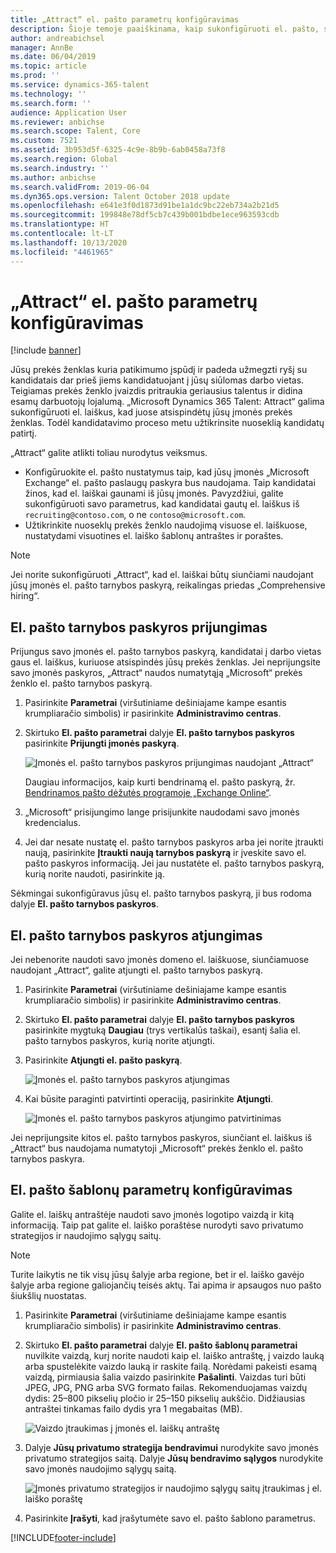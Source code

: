 ```yaml
---
title: „Attract“ el. pašto parametrų konfigūravimas
description: Šioje temoje paaiškinama, kaip sukonfigūruoti el. pašto, siunčiamo iš „Microsoft Dynamics 365 Talent - Attract“, parametrus.
author: andreabichsel
manager: AnnBe
ms.date: 06/04/2019
ms.topic: article
ms.prod: ''
ms.service: dynamics-365-talent
ms.technology: ''
ms.search.form: ''
audience: Application User
ms.reviewer: anbichse
ms.search.scope: Talent, Core
ms.custom: 7521
ms.assetid: 3b953d5f-6325-4c9e-8b9b-6ab0458a73f8
ms.search.region: Global
ms.search.industry: ''
ms.author: anbichse
ms.search.validFrom: 2019-06-04
ms.dyn365.ops.version: Talent October 2018 update
ms.openlocfilehash: e641e3f0d1873d91be1a1dc9bc22eb734a2b21d5
ms.sourcegitcommit: 199848e78df5cb7c439b001bdbe1ece963593cdb
ms.translationtype: HT
ms.contentlocale: lt-LT
ms.lasthandoff: 10/13/2020
ms.locfileid: "4461965"
---
```

# <a name="configure-email-settings-in-attract"></a>„Attract“ el. pašto parametrų konfigūravimas

[!include [banner](includes/banner.md)]

Jūsų prekės ženklas kuria patikimumo įspūdį ir padeda užmegzti ryšį su kandidatais dar prieš jiems kandidatuojant į jūsų siūlomas darbo vietas. Teigiamas prekės ženklo įvaizdis pritraukia geriausius talentus ir didina esamų darbuotojų lojalumą. „Microsoft Dynamics 365 Talent: Attract“ galima sukonfigūruoti el. laiškus, kad juose atsispindėtų jūsų įmonės prekės ženklas. Todėl kandidatavimo proceso metu užtikrinsite nuoseklią kandidatų patirtį.

„Attract“ galite atlikti toliau nurodytus veiksmus.

- Konfigūruokite el. pašto nustatymus taip, kad jūsų įmonės „Microsoft Exchange“ el. pašto paslaugų paskyra bus naudojama. Taip kandidatai žinos, kad el. laiškai gaunami iš jūsų įmonės. Pavyzdžiui, galite sukonfigūruoti savo parametrus, kad kandidatai gautų el. laiškus iš `recruiting@contoso.com`, o ne `contoso@microsoft.com`.
- Užtikrinkite nuoseklų prekės ženklo naudojimą visuose el. laiškuose, nustatydami visuotines el. laiško šablonų antraštes ir poraštes. 

> [!NOTE]
> Jei norite sukonfigūruoti „Attract“, kad el. laiškai būtų siunčiami naudojant jūsų įmonės el. pašto tarnybos paskyrą, reikalingas priedas „Comprehensive hiring“.

## <a name="connect-an-email-service-account"></a>El. pašto tarnybos paskyros prijungimas

Prijungus savo įmonės el. pašto tarnybos paskyrą, kandidatai į darbo vietas gaus el. laiškus, kuriuose atsispindės jūsų prekės ženklas. Jei neprijungsite savo įmonės paskyros, „Attract“ naudos numatytąją „Microsoft“ prekės ženklo el. pašto tarnybos paskyrą.

1. Pasirinkite **Parametrai** (viršutiniame dešiniajame kampe esantis krumpliaračio simbolis) ir pasirinkite **Administravimo centras**.
2. Skirtuko **El. pašto parametrai** dalyje **El. pašto tarnybos paskyros** pasirinkite **Prijungti įmonės paskyrą**.

    ![Įmonės el. pašto tarnybos paskyros prijungimas naudojant „Attract“](./media/attract-admin-email-service-accounts.png)

    Daugiau informacijos, kaip kurti bendrinamą el. pašto paskyrą, žr. [Bendrinamos pašto dėžutės programoje „Exchange Online“](https://docs.microsoft.com/exchange/collaboration-exo/shared-mailboxes).

3. „Microsoft“ prisijungimo lange prisijunkite naudodami savo įmonės kredencialus.
4. Jei dar nesate nustatę el. pašto tarnybos paskyros arba jei norite įtraukti naują, pasirinkite **Įtraukti naują tarnybos paskyrą** ir įveskite savo el. pašto paskyros informaciją. Jei jau nustatėte el. pašto tarnybos paskyrą, kurią norite naudoti, pasirinkite ją.

Sėkmingai sukonfigūravus jūsų el. pašto tarnybos paskyrą, ji bus rodoma dalyje **El. pašto tarnybos paskyros**.

## <a name="disconnect-an-email-service-account"></a>El. pašto tarnybos paskyros atjungimas

Jei nebenorite naudoti savo įmonės domeno el. laiškuose, siunčiamuose naudojant „Attract“, galite atjungti el. pašto tarnybos paskyrą.

1. Pasirinkite **Parametrai** (viršutiniame dešiniajame kampe esantis krumpliaračio simbolis) ir pasirinkite **Administravimo centras**.
2. Skirtuko **El. pašto parametrai** dalyje **El. pašto tarnybos paskyros** pasirinkite mygtuką **Daugiau** (trys vertikalūs taškai), esantį šalia el. pašto tarnybos paskyros, kurią norite atjungti.
3. Pasirinkite **Atjungti el. pašto paskyrą**.

    ![Įmonės el. pašto tarnybos paskyros atjungimas](./media/attract-admin-disconnect-email-account.png)

4. Kai būsite paraginti patvirtinti operaciją, pasirinkite **Atjungti**.

    ![Įmonės el. pašto tarnybos paskyros atjungimo patvirtinimas](./media/attract-admin-email-confirm-disconnect.png)

Jei neprijungsite kitos el. pašto tarnybos paskyros, siunčiant el. laiškus iš „Attract“ bus naudojama numatytoji „Microsoft“ prekės ženklo el. pašto tarnybos paskyra.

## <a name="configure-email-template-settings"></a>El. pašto šablonų parametrų konfigūravimas

Galite el. laiškų antraštėje naudoti savo įmonės logotipo vaizdą ir kitą informaciją. Taip pat galite el. laiško poraštėse nurodyti savo privatumo strategijos ir naudojimo sąlygų saitų.

> [!NOTE]
> Turite laikytis ne tik visų jūsų šalyje arba regione, bet ir el. laiško gavėjo šalyje arba regione galiojančių teisės aktų. Tai apima ir apsaugos nuo pašto šiukšlių nuostatas.

1. Pasirinkite **Parametrai** (viršutiniame dešiniajame kampe esantis krumpliaračio simbolis) ir pasirinkite **Administravimo centras**.
2. Skirtuko **El. pašto parametrai** dalyje **El. pašto šablonų parametrai** nuvilkite vaizdą, kurį norite naudoti kaip el. laiško antraštę, į vaizdo lauką arba spustelėkite vaizdo lauką ir raskite failą. Norėdami pakeisti esamą vaizdą, pirmiausia šalia vaizdo pasirinkite **Pašalinti**. Vaizdas turi būti JPEG, JPG, PNG arba SVG formato failas. Rekomenduojamas vaizdų dydis: 25–800 pikselių pločio ir 25–150 pikselių aukščio. Didžiausias antraštei tinkamas failo dydis yra 1 megabaitas (MB).

    ![Vaizdo įtraukimas į įmonės el. laiškų antraštę](./media/attract-admin-email-header.png)

3. Dalyje **Jūsų privatumo strategija bendravimui** nurodykite savo įmonės privatumo strategijos saitą. Dalyje **Jūsų bendravimo sąlygos** nurodykite savo įmonės naudojimo sąlygų saitą.

    ![Įmonės privatumo strategijos ir naudojimo sąlygų saitų įtraukimas į el. laiško poraštę](./media/attract-admin-email-footer.png)

4. Pasirinkite **Įrašyti**, kad įrašytumėte savo el. pašto šablono parametrus.


[!INCLUDE[footer-include](../includes/footer-banner.md)]